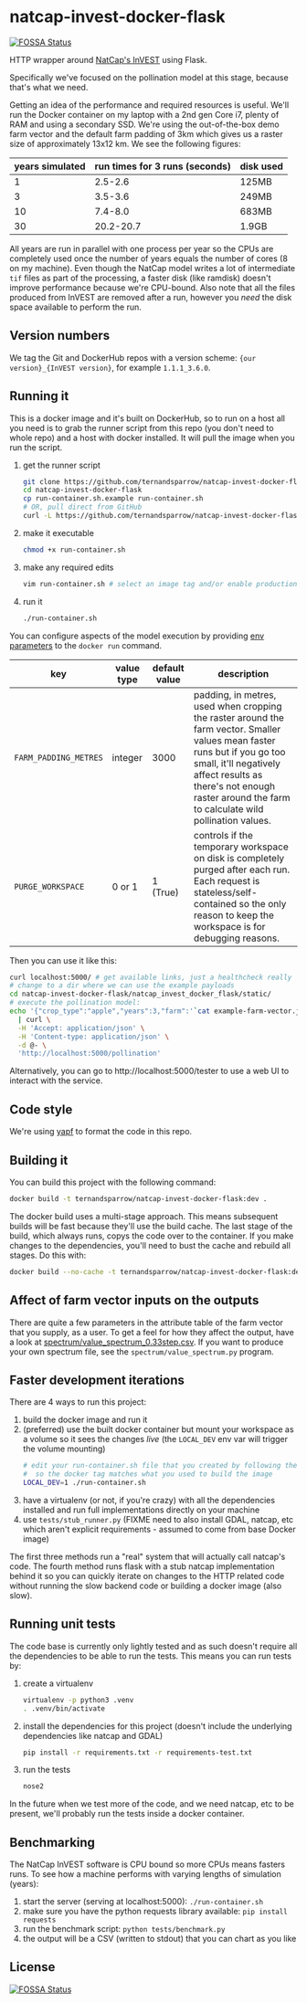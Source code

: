 # natcap-invest-docker-flask
[![FOSSA Status](https://app.fossa.io/api/projects/git%2Bgithub.com%2Fternandsparrow%2Fnatcap-invest-docker-flask.svg?type=shield)](https://app.fossa.io/projects/git%2Bgithub.com%2Fternandsparrow%2Fnatcap-invest-docker-flask?ref=badge_shield)


HTTP wrapper around [NatCap's InVEST](https://pypi.python.org/pypi/natcap.invest) using Flask.

Specifically we've focused on the pollination model at this stage, because that's what we need.

Getting an idea of the performance and required resources is useful. We'll run the Docker container on my
laptop with a 2nd gen Core i7, plenty of RAM and using a secondary SSD. We're using the out-of-the-box demo
farm vector and the default farm padding of 3km which gives us a raster size of approximately 13x12 km. We see
the following figures:

years simulated | run times for 3 runs (seconds) | disk used
--- | --- | ---
1 | 2.5-2.6 | 125MB
3 | 3.5-3.6 | 249MB
10 | 7.4-8.0 | 683MB
30 | 20.2-20.7 | 1.9GB

All years are run in parallel with one process per year so the CPUs are completely used once the number of
years equals the number of cores (8 on my machine). Even though the NatCap model writes a lot of intermediate
`tif` files as part of the processing, a faster disk (like ramdisk) doesn't improve performance because we're
CPU-bound. Also note that all the files produced from InVEST are removed after a run, however you *need* the
disk space available to perform the run.

## Version numbers
We tag the Git and DockerHub repos with a version scheme: `{our version}_{InVEST version}`, for example
`1.1.1_3.6.0`.

## Running it

This is a docker image and it's built on DockerHub, so to run on a host all you need is to grab the runner script from
this repo (you don't need to whole repo) and a host with docker installed. It will pull the image when you run the
script.

  1. get the runner script
      ```bash
      git clone https://github.com/ternandsparrow/natcap-invest-docker-flask
      cd natcap-invest-docker-flask
      cp run-container.sh.example run-container.sh
      # OR, pull direct from GitHub
      curl -L https://github.com/ternandsparrow/natcap-invest-docker-flask/raw/master/run-container.sh.example > run-container.sh
      ```
  1. make it executable
      ```bash
      chmod +x run-container.sh
      ```
  1. make any required edits
      ```bash
      vim run-container.sh # select an image tag and/or enable production mode
      ```
  1. run it
      ```bash
      ./run-container.sh
      ```

You can configure aspects of the model execution by providing [env
parameters](https://docs.docker.com/engine/reference/run/#env-environment-variables) to the `docker run` command.

| key |value type | default value | description |
| --- |---------- | ------------- | ----------- |
|`FARM_PADDING_METRES`|integer|3000| padding, in metres, used when cropping the raster around the farm vector. Smaller values mean faster runs but if you go too small, it'll negatively affect results as there's not enough raster around the farm to calculate wild pollination values. |
|`PURGE_WORKSPACE`|0 or 1|1 (True)|controls if the temporary workspace on disk is completely purged after each run. Each request is stateless/self-contained so the only reason to keep the workspace is for debugging reasons.|

Then you can use it like this:
```bash
curl localhost:5000/ # get available links, just a healthcheck really
# change to a dir where we can use the example payloads
cd natcap-invest-docker-flask/natcap_invest_docker_flask/static/
# execute the pollination model:
echo '{"crop_type":"apple","years":3,"farm":'`cat example-farm-vector.json`',"reveg":'`cat example-reveg-vector.json`'}' \
  | curl \
  -H 'Accept: application/json' \
  -H 'Content-type: application/json' \
  -d @- \
  'http://localhost:5000/pollination'
```

Alternatively, you can go to http://localhost:5000/tester to use a web UI to interact with the service.

## Code style
We're using [yapf](https://github.com/google/yapf) to format the code in this
repo.


## Building it

You can build this project with the following command:
```bash
docker build -t ternandsparrow/natcap-invest-docker-flask:dev .
```

The docker build uses a multi-stage approach. This means subsequent builds will be fast because they'll use the build
cache. The last stage of the build, which always runs, copys the code over to the container. If you make changes to
the dependencies, you'll need to bust the cache and rebuild all stages. Do this with:
```bash
docker build --no-cache -t ternandsparrow/natcap-invest-docker-flask:dev .
```

## Affect of farm vector inputs on the outputs
There are quite a few parameters in the attribute table of the farm vector that you supply, as a user. To get
a feel for how they affect the output, have a look at
[spectrum/value_spectrum_0.33step.csv](./spectrum/value_spectrum_0.33step.csv). If you want to produce your
own spectrum file, see the `spectrum/value_spectrum.py` program.

## Faster development iterations

There are 4 ways to run this project:
 1. build the docker image and run it
 1. (preferred) use the built docker container but mount your workspace as a volume so it sees the changes *live* (the
    `LOCAL_DEV` env var will trigger the volume mounting)
      ```bash
      # edit your run-container.sh file that you created by following the instructions under "Running it"
      #  so the docker tag matches what you used to build the image
      LOCAL_DEV=1 ./run-container.sh
      ```
 1. have a virtualenv (or not, if you're crazy) with all the dependencies installed and run full implementations directly on your machine
 1. use `tests/stub_runner.py` (FIXME need to also install GDAL, natcap, etc which aren't explicit requirements -
    assumed to come from base Docker image)

The first three methods run a "real" system that will actually call natcap's code. The fourth method runs flask
with a stub natcap implementation behind it so you can quickly iterate on changes to the HTTP related code
without running the slow backend code or building a docker image (also slow).

## Running unit tests
The code base is currently only lightly tested and as such doesn't require all the dependencies to be able to run the
tests. This means you can run tests by:

  1. create a virtualenv
      ```bash
      virtualenv -p python3 .venv
      . .venv/bin/activate
      ```
  1. install the dependencies for this project (doesn't include the underlying dependencies like natcap and GDAL)
      ```bash
      pip install -r requirements.txt -r requirements-test.txt
      ```
  1. run the tests
      ```bash
      nose2
      ```

In the future when we test more of the code, and we need natcap, etc to be present, we'll probably run the tests inside
a docker container.

## Benchmarking
The NatCap InVEST software is CPU bound so more CPUs means fasters runs. To see
how a machine performs with varying lengths of simulation (years):

  1. start the server (serving at localhost:5000): `./run-container.sh`
  1. make sure you have the python requests library available: `pip install requests`
  1. run the benchmark script: `python tests/benchmark.py`
  1. the output will be a CSV (written to stdout) that you can chart as you like


## License
[![FOSSA Status](https://app.fossa.io/api/projects/git%2Bgithub.com%2Fternandsparrow%2Fnatcap-invest-docker-flask.svg?type=large)](https://app.fossa.io/projects/git%2Bgithub.com%2Fternandsparrow%2Fnatcap-invest-docker-flask?ref=badge_large)